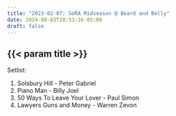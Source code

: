 ```yaml
---
title: "2023-02-07: SoRA Midseason @ Beard and Belly"
date: 2024-08-03T20:53:16-05:00
draft: false
---
```


## {{< param title >}}

Setlist:
1. Solsbury Hill - Peter Gabriel
2. Piano Man - Billy Joel
3. 50 Ways To Leave Your Lover - Paul Simon
4. Lawyers Guns and Money - Warren Zevon
